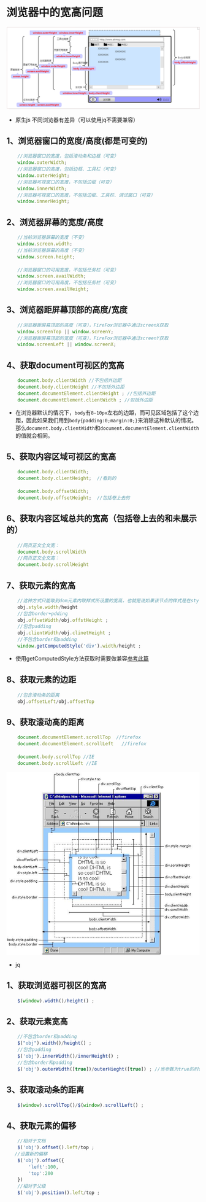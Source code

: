 # 浏览器中的宽高问题

![height](/img/height/height.png)

* 原生js 不同浏览器有差异（可以使用jq不需要兼容）

## 1、浏览器窗口的宽度/高度(都是可变的)

```js
    //浏览器窗口的宽度，包括滚动条和边框（可变）
    window.outerWidth;
    //浏览器窗口的高度，包括边框、工具栏（可变）
    window.outerHeight;
    //浏览器可视窗口的宽度，不包括边框（可变）
    window.innerWidth;
    //浏览器可视窗口的宽度，不包括边框、工具栏、调试窗口（可变）
    window.innerHeight;
```

## 2、浏览器屏幕的宽度/高度

```js
    //当前浏览器屏幕的宽度（不变）
    window.screen.width;
    //当前浏览器屏幕的高度（不变）
    window.screen.height;

    //浏览器窗口的可用宽度，不包括任务栏（可变）
    window.screen.availWidth;
    //浏览器窗口的可用高度，不包括任务栏（可变）
    window.screen.availHeight;
```

## 3、浏览器距屏幕顶部的高度/宽度

```js
    //浏览器距屏幕顶部的高度（可变），FireFox浏览器中通过screenX获取
    window.screenTop || window.screenY;
    //浏览器距屏幕顶部的宽度（可变），FireFox浏览器中通过screenY获取
    window.screenLeft || window.screenX;
```

## 4、获取document可视区的宽高

```js
    document.body.clientWidth //不包括外边距
    document.body.clientHeight //不包括外边距
    document.documentElement.clientHeight ; //包括外边距
    document.documentElement.clientWidth ; //包括外边距
```

* 在浏览器默认的情况下，`body`有`8-10px`左右的边距，而可见区域包括了这个边距，因此如果我们用到`body{padding:0;margin:0;}`来消除这种默认的情况。那么`document.body.clientWidth`和`document.documentElement.clientWidth`的值就会相同。

## 5、获取内容区域可视区的宽高

```js
    document.body.clientWidth;
    document.body.clientHeight;  //看到的

    document.body.offsetWidth;
    document.body.offsetHeight;  //包括卷上去的
```

## 6、获取内容区域总共的宽高（包括卷上去的和未展示的）

```js
    //网页正文全文宽：
    document.body.scrollWidth
    //网页正文全文高：
    document.body.scrollHeight
```

## 7、获取元素的宽高

```js
    //这种方式只能取到dom元素内联样式所设置的宽高，也就是说如果该节点的样式是在style标签中或外联的CSS文件中设置的话，通过这种方法是获取不到dom的宽高的。
    obj.style.width/height
    //包含border+pdding
    obj.offsetWidth/obj.offstHeight ;
    //包含padding
    obj.clientWidth/obj.clinetHeight ;
    //不包含border和padding  
    window.getComputedStyle('div').width/height ;
```

* 使用getComputedStyle方法获取时需要做兼容[参考此篇](../Compatible/getCss)

## 8、获取元素的边距

```js
    //包含滚动条的距离
    obj.offsetLeft/obj.offsetTop
```

## 9、获取滚动高的距离

```js
    document.documentElement.scrollTop  //firefox
    document.documentElement.scrollLeft   //firefox

    document.body.scrollTop //IE
    document.body.scrollLeft //IE
```

![height](/img/height/div.png)

* jq

## 1、获取浏览器可视区的宽高

```js
    $(window).width()/height() ;
```

## 2、获取元素宽高

```js
    //不包含border和padding
    $("obj").width()/height() ; 
    //包含padding
    $('obj').innerWidth()/innerHeight() ; 
    //包含border和padding
    $('obj').outerWidth([true])/outerHieght([true]) ; //当参数为true的时候 包含margin
```

## 3、获取滚动条的距离

```js
    $(window).scrollTop()/$(window).scrollLeft() ;
```

## 4、获取元素的偏移

```js
    //相对于文档
    $('obj').offset().left/top ;
   //设置新的偏移
    $('obj').offset({
        'left':100,
        'top':200
    })
    //相对于父级
    $('obj').position().left/top ;
```

<comments />